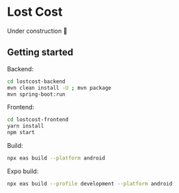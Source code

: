 # Lost Cost

Under construction 🚧

## Getting started

Backend:

```bash
cd lostcost-backend
mvn clean install -U ; mvn package
mvn spring-boot:run
```

Frontend:

```bash
cd lostcost-frontend
yarn install
npm start
```

Build:

```bash
npx eas build --platform android
```

Expo build:

```bash
npx eas build --profile development --platform android
```
